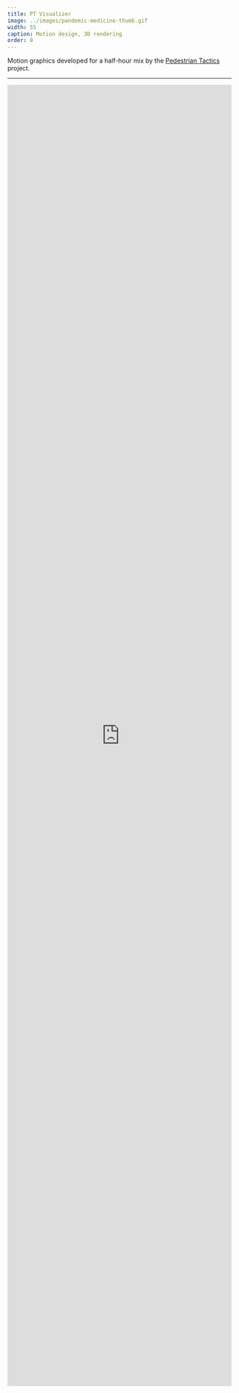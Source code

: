 ```yaml
---
title: PT Visualizer
image: ../images/pandemic-medicine-thumb.gif
width: 55
caption: Motion design, 3D rendering
order: 8
---
```


Motion graphics developed for a half-hour mix by the
[Pedestrian Tactics](https://pedestriantactics.com)
project.

---

<iframe
    width="100%"
    height="75%"
    src="https://www.youtube.com/embed/Y8iQAg0hOgw"
    title="YouTube video player"
    frameborder="0"
    allow="accelerometer; autoplay; clipboard-write; encrypted-media; gyroscope; picture-in-picture"
    allowfullscreen
></iframe>
